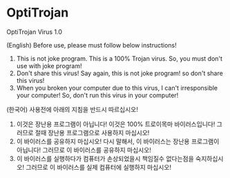 # OptiTrojan
OptiTrojan Virus 1.0

(English)
Before use, please must follow below instructions!



1. This is not joke program. This is a 100% Trojan virus. So, you must don't use with joke program!
2. Don't share this virus! Say again, this is not joke program! so don't share this virus!
3. When you broken your computer due to this virus, I can't irresponsible your computer! So, don't run this virus in your computer!

(한국어)
사용전에 아래의 지침을 반드시 따르십시오!



1. 이것은 장난용 프로그램이 아닙니다! 이것은 100% 트로이목마 바이러스입니다! 그러므로 절때 장난용 프로그램으로 사용하지 마십시오!
2. 이 바이러스를 공유하지 마십시오! 다시 말해서, 이 바이러스는 장난용 프로그램이 아닙니다! 그러므로 이 바이러스를 공유하지 마십시오!
3. 이 바이러스를 실행하다가 컴퓨터가 손상되었을시 책임질수 없다는점을 숙지하십시오! 그러므로 이 바이러스를 실제 컴퓨터에 실행하지 마십시오!



